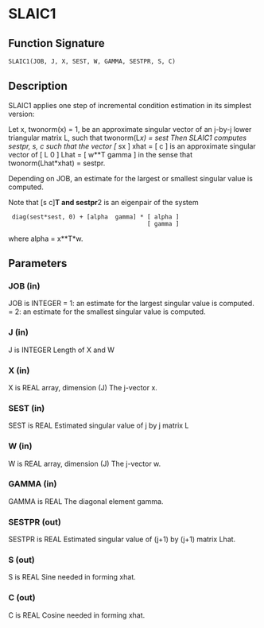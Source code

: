 # SLAIC1

## Function Signature

```fortran
SLAIC1(JOB, J, X, SEST, W, GAMMA, SESTPR, S, C)
```

## Description


 SLAIC1 applies one step of incremental condition estimation in
 its simplest version:

 Let x, twonorm(x) = 1, be an approximate singular vector of an j-by-j
 lower triangular matrix L, such that
          twonorm(L*x) = sest
 Then SLAIC1 computes sestpr, s, c such that
 the vector
                 [ s*x ]
          xhat = [  c  ]
 is an approximate singular vector of
                 [ L      0  ]
          Lhat = [ w**T gamma ]
 in the sense that
          twonorm(Lhat*xhat) = sestpr.

 Depending on JOB, an estimate for the largest or smallest singular
 value is computed.

 Note that [s c]**T and sestpr**2 is an eigenpair of the system

     diag(sest*sest, 0) + [alpha  gamma] * [ alpha ]
                                           [ gamma ]

 where  alpha =  x**T*w.

## Parameters

### JOB (in)

JOB is INTEGER = 1: an estimate for the largest singular value is computed. = 2: an estimate for the smallest singular value is computed.

### J (in)

J is INTEGER Length of X and W

### X (in)

X is REAL array, dimension (J) The j-vector x.

### SEST (in)

SEST is REAL Estimated singular value of j by j matrix L

### W (in)

W is REAL array, dimension (J) The j-vector w.

### GAMMA (in)

GAMMA is REAL The diagonal element gamma.

### SESTPR (out)

SESTPR is REAL Estimated singular value of (j+1) by (j+1) matrix Lhat.

### S (out)

S is REAL Sine needed in forming xhat.

### C (out)

C is REAL Cosine needed in forming xhat.

